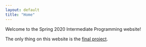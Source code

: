 ```yaml
---
layout: default
title: "Home"
---
```


Welcome to the Spring 2020 Intermediate Programming website!

The only thing on this website is the [final project](finproj/index.html).

